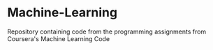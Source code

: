 # Machine-Learning

Repository containing code from the programming assignments from Coursera's Machine Learning Code
